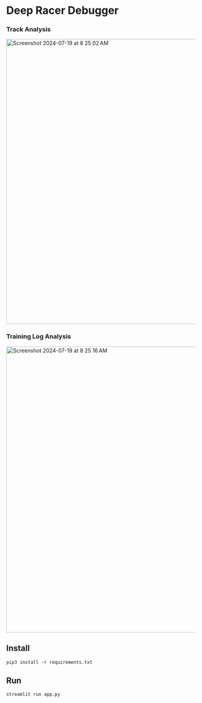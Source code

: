 # Deep Racer Debugger 

### Track Analysis

<img width="756" alt="Screenshot 2024-07-19 at 8 25 02 AM" src="https://github.com/user-attachments/assets/958f76cc-6fb1-4341-ba88-7ce8e34fb948">

### Training Log Analysis

<img width="759" alt="Screenshot 2024-07-19 at 8 25 16 AM" src="https://github.com/user-attachments/assets/56d46d83-d401-40c4-9ffa-1347ca2d561a">


## Install

```
pip3 install -r requirements.txt
```

## Run 
```
streamlit run app.py
```
